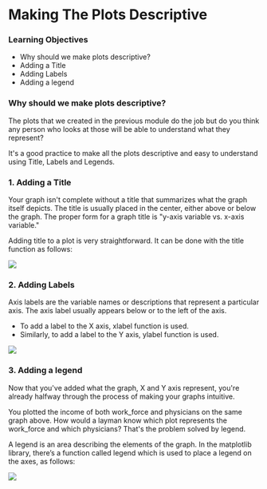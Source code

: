 # Making The Plots Descriptive

### Learning Objectives

* Why should we make plots descriptive?
* Adding a Title
* Adding Labels
* Adding a legend

### Why should we make plots descriptive?

The plots that we created in the previous module do the job but do you think any person who looks at those will be able to understand what they represent?

It's a good practice to make all the plots descriptive and easy to understand using Title, Labels and Legends.

### 1. Adding a Title

Your graph isn't complete without a title that summarizes what the graph itself depicts. The title is usually placed in the center, either above or below the graph. The proper form for a graph title is "y-axis variable vs. x-axis variable."

Adding title to a plot is very straightforward. It can be done with the title function as follows:

![](https://lh6.googleusercontent.com/bHAoiqaSYkdQmnMMYMzLOV5GOGWrH2ox2PGW-k53OmZFnsZwFIH-PCFHWTw9KNcdquHF\_x99RuNAFdqXBroWwsqgQN0nqKSKTlsJAWdkw588-NfA5oE4-SJpyULI3xA\_zQIaR4FCTHs=s0)

### 2. Adding Labels

Axis labels are the variable names or descriptions that represent a particular axis. The axis label usually appears below or to the left of the axis.

* To add a label to the X axis, xlabel function is used.
* Similarly, to add a label to the Y axis, ylabel function is used.

![](https://lh3.googleusercontent.com/ce0AACp0NeRig6AcrvylezAlXt\_cgzkMgHFJFgiCHHY1nhVAhFaFSYHJiKie53wmtr6GcMxQmJX28-mUNmt5ncpeelaDAl0D5DSOCZDagnrcveQSQDnyJKkhj2B-xpDRqkrT6fCftVc=s0)

### 3. Adding a legend

Now that you've added what the graph, X and Y axis represent, you're already halfway through the process of making your graphs intuitive.

You plotted the income of both work\_force and physicians on the same graph above. How would a layman know which plot represents the work\_force and which physicians? That's the problem solved by legend.

A legend is an area describing the elements of the graph. In the matplotlib library, there’s a function called legend which is used to place a legend on the axes, as follows:

![](https://lh6.googleusercontent.com/LTF-JkNmizWinP-IQ5OInrDrK3BZpRJ3dpOAy\_vVPvI\_BqGIfYc0UmwOvMe6H4OHwil50GBmsddj7srE4R8fkTHCLLISHjVogh\_tE0jBPX4bXyRDiRLZXC\_58fBim6GuxLYNNl7xQGA=s0)
